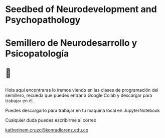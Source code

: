 # Seedbed of Neurodevelopment and Psychopathology

# Semillero de Neurodesarrollo y Psicopatología <p>🧠&nbsp;</p>

<p>Hola aqu&iacute; encontraras lo iremos viendo en las clases de programaci&oacute;n del semillero, recueda que puedes entrar a Google Colab y descargar para trabajar en &eacute;l.&nbsp;</p>
<p>Puedes descargarlo para trabajar en tu maquina local en JupyterNotebook</p>
<p>Cualquier duda puedes escribirme al correo</p>
<p><a href="mailto:katherinem.cruzc@konrad">katherinem.cruzc@konradlorenz.edu.co</a></p>
<p>&nbsp;</p>
<p>&nbsp;</p>
